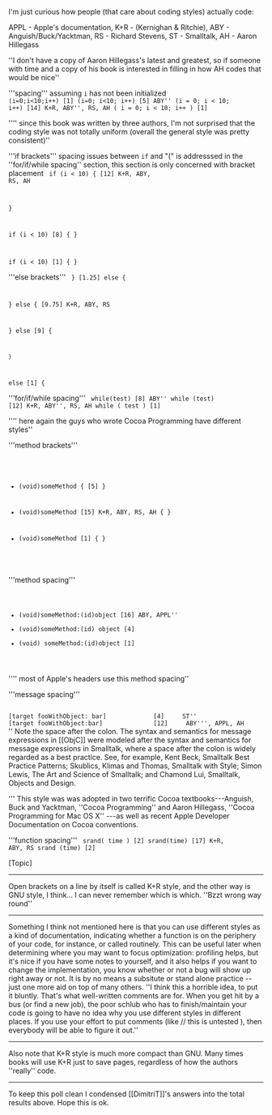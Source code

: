 I'm just curious how people (that care about coding styles) actually code:

APPL - Apple's documentation, K+R - (Kernighan & Ritchie), ABY - Anguish/Buck/Yacktman, RS - Richard Stevens, ST - Smalltalk, AH - Aaron Hillegass

''I don't have a copy  of Aaron Hillegass's latest and greatest, so if someone with time and a copy of his book is interested in filling in how AH codes that would be nice''

'''spacing''' assuming <code>i</code> has not been initialized
<code>
(i=0;i<10;i++)         [1]
(i=0; i<10; i++)       [5]    ABY''
(i = 0; i < 10; i++)   [14]    K+R, ABY'', RS, AH
( i = 0; i < 10; i++ ) [1]
</code>

'''' since this book was written by three authors, I'm not surprised that the coding style was not totally uniform (overall the general style was pretty consistent)''

'''if brackets''' spacing issues between <code>if</code> and "(" is addresssed in the ''for/if/while spacing'' section, this section is only concerned with bracket placement
<code>
if (i < 10) {                [12]    K+R, ABY, RS, AH

}            

if (i < 10)                  [8]
{
}

if (i < 10)                  [1]
    {
    }
</code>

'''else brackets'''
<code>
}                              [1.25]
else {

} else {                       [9.75]    K+R, ABY, RS

}
else                           [9]
{          

    }
else                           [1]
    {
</code>

'''for/if/while spacing'''
<code>
while(test)                  [8]    ABY''
while (test)                [12]    K+R, ABY'', RS, AH
while ( test )              [1]
</code>

'''' here again the guys who wrote Cocoa Programming have different styles''

'''method brackets'''
<code>
- (void)someMethod {          [5]
}

- (void)someMethod            [15]    K+R, ABY, RS, AH
{
}

- (void)someMethod            [1]
    {
    }
</code>


'''method spacing'''
<code>
- (void)someMethod:(id)object        [16]    ABY, APPL'' 
- (void)someMethod:(id) object       [4]
- (void) someMethod:(id)object       [1]
</code>

'''' most of Apple's headers use this method spacing''

'''message spacing'''

<code>
[target fooWithObject: bar]             [4]     ST''
[target fooWithObject:bar]              [12]     ABY''', APPL, AH
</code>
'' Note the space after the colon.  The syntax and semantics for message expressions in [[ObjC]] were modeled after the syntax and semantics for message expressions in Smalltalk, where a space after the colon is widely regarded as a best practice.  See, for example, Kent Beck, Smalltalk Best Practice Patterns; Skublics, Klimas and Thomas, Smalltalk with Style; Simon Lewis, The Art and Science of Smalltalk; and Chamond Lui, Smalltalk, Objects and Design.

''' This style was was adopted in two terrific Cocoa textbooks---Anguish, Buck and Yacktman, ''Cocoa Programming'' and Aaron Hillegass, ''Cocoa Programming for Mac OS X'' ---as well as recent Apple Developer Documentation on Cocoa conventions.

'''function spacing'''
<code>
srand( time )                                    [2]
srand(time)                                      [17]    K+R, ABY, RS
srand (time)                                     [2]
</code>

[Topic]

----

Open brackets on a line by itself is called K+R style, and the other way is GNU style, I think... I can never remember which is which. ''Bzzt wrong way round''

----
Something I think not mentioned here is that you can use different styles as a kind of documentation, indicating whether a function is on the periphery of your code, for instance, or called routinely.  This can be useful later when determining where you may want to focus optimization: profiling helps, but it's nice if you have some notes to yourself, and it also helps if you want to change the implementation, you know whether or not a bug will show up right away or not.  It is by no means a subsitute or stand alone practice -- just one more aid on top of many others.
''I think this a horrible idea, to put it bluntly.  That's what well-written comments are for.  When you get hit by a bus (or find a new job), the poor schlub who has to finish/maintain your code is going to have no idea why you use different styles in different places.  If you use your effort to put comments (like  // this is untested ), then everybody will be able to figure it out.''

----

Also note that K+R style is much more compact than GNU. Many times books will use K+R just to save pages, regardless of how the authors ''really'' code.

----

To keep this poll clean I condensed [[DimitriT]]'s answers into the total results above. Hope this is ok.